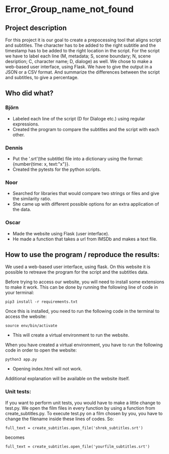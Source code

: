 # Error_Group_name_not_found

## Project description
For this project it is our goal to create a prepocessing tool that aligns script and subtitles. The character has to be added to the right subtitle and the timestamp has to be added to the right location in the script. For the script we have to label each line (M, metadata; S, scene boundary; N, scene desription; C, character name; D, dialoge) as well. 
We chose to make a web-based user interface, using Flask.
We have to give the output in a JSON or a CSV format.
And summarize the differences between the script and subtitles, to give a percentage.

## Who did what? 

### Björn 
- Labeled each line of the script (D for Dialoge etc.) using regular expressions.
- Created the program to compare the subtitles and the script with each other.

### Dennis 
- Put the '.srt'(the subtitle) file into a dictionary using the format: {number{time: x, text:"x"}}.
- Created the pytests for the python scripts.

### Noor 
- Searched for libraries that would compare two strings or files and give the similarity ratio.
- She came up with different possible options for an extra application of the data.

### Oscar 
- Made the website using Flask (user interface).
- He made a function that takes a url from IMSDb and makes a text file.

## How to use the program / reproduce the results: 
We used a web-based user interface, using flask. On this website it is possible to retreave the program for the script and the subtitles data.

Before trying to access our website, you will need to install some extensions to make it work. This can be done by running the following line of code in your terminal:

```
pip3 install -r requirements.txt
```

Once this is installed, you need to run the following code in the terminal to access the website:

``` 
source env/bin/activate
```
  - This will create a virtual environment to run the website.

When you have created a virtual environment, you have to run the following code in order to open the website:

```
python3 app.py
```

  - Opening index.html will not work.

Additional explanation will be available on the website itself.

### Unit tests:

If you want to perform unit tests, you would have to make a little change to test.py. We open the film files in every function by using a function from create_subtitles.py. To execute test.py on a film chosen by you, you have to change the filename inside these lines of codes. So:

```full_text = create_subtitles.open_file('shrek_subtitles.srt')```

becomes

```full_text = create_subtitles.open_file('yourfilm_subtitles.srt')```
